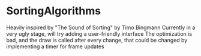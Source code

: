 # SortingAlgorithms
Heavily inspired by "The Sound of Sorting" by Timo Bingmann
Currently in a very ugly stage, will try adding a user-friendly interface
The optimization is bad, and the draw is called after every change, that could be changed by implementing a timer for frame updates
